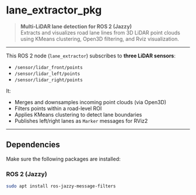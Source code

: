# lane_extractor_pkg

> **Multi-LiDAR lane detection for ROS 2 (Jazzy)**  
> Extracts and visualizes road lane lines from 3D LiDAR point clouds using KMeans clustering, Open3D filtering, and Rviz visualization.

---

This ROS 2 node (`lane_extractor`) subscribes to **three LiDAR sensors**:
- `/sensor/lidar_front/points`
- `/sensor/lidar_left/points`
- `/sensor/lidar_right/points`

It:
- Merges and downsamples incoming point clouds (via Open3D)
- Filters points within a road-level ROI
- Applies KMeans clustering to detect lane boundaries
- Publishes left/right lanes as `Marker` messages for RViz2

---

## Dependencies

Make sure the following packages are installed:

### ROS 2 (Jazzy)
```bash
sudo apt install ros-jazzy-message-filters
